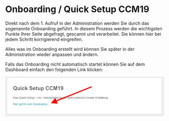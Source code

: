 # Onboarding / Quick Setup CCM19

Direkt nach dem 1. Aufruf in der Administration werden Sie durch das sogenannte Onboarding geführt. In diesem Prozess werden die wichtigsten Punkte Ihrer Seite abgefragt, gescannt und verarbeitet. Sie können hier bei jedem Schritt korrigierend eingreifen.

Alles was im Onboarding erstellt wird können Sie später in der Administration wieder anpassen und ändern.

Falls das Onboarding nicht automatisch startet können Sie auf dem Dashboard einfach den folgenden Link klicken:

![screenshot-2020.09.29-14_20_02-CCM19 - Cookie Consent Management Software](../assets/screenshot-2020.09.29-14_20_02-CCM19%20-%20Cookie%20Consent%20Management%20Software.jpg)